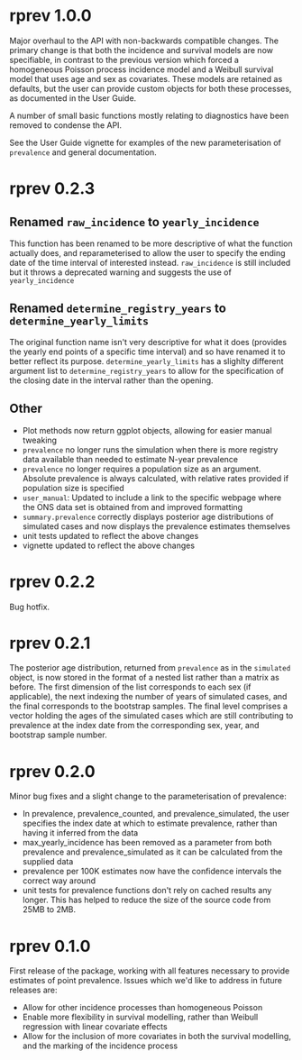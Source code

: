 # rprev 1.0.0

Major overhaul to the API with non-backwards compatible changes. The primary change is that both the incidence and survival models are now specifiable, in contrast to the previous version which forced a homogeneous Poisson process incidence model and a Weibull survival model that uses age and sex as covariates. These models are retained as defaults, but the user can provide custom objects for both these processes, as documented in the User Guide.

A number of small basic functions mostly relating to diagnostics have been removed to condense the API.

See the User Guide vignette for examples of the new parameterisation of `prevalence` and general documentation.

# rprev 0.2.3

## Renamed `raw_incidence` to `yearly_incidence` 
This function has been renamed to be more descriptive of what the function actually does, and reparameterised to allow the user to specify the ending date of the time interval of interested instead. `raw_incidence` is still included but it throws a deprecated warning and suggests the use of `yearly_incidence`

## Renamed `determine_registry_years` to `determine_yearly_limits`
The original function name isn't very descriptive for what it does (provides the yearly end points of a specific time interval) and so have renamed it to better reflect its purpose. `determine_yearly_limits` has a slighlty different argument list to `determine_registry_years` to allow for the specification of the closing date in the interval rather than the opening.

## Other

  - Plot methods now return ggplot objects, allowing for easier manual tweaking
  - `prevalence` no longer runs the simulation when there is more registry data available than needed to estimate N-year prevalence
  - `prevalence` no longer requires a population size as an argument. Absolute prevalence is always calculated, with relative rates provided if population size is specified
  - `user_manual`: Updated to include a link to the specific webpage where the ONS data set is obtained from and improved formatting
  - `summary.prevalence` correctly displays posterior age distributions of simulated cases and now displays the prevalence estimates themselves
  - unit tests updated to reflect the above changes
  - vignette updated to reflect the above changes


# rprev 0.2.2

Bug hotfix.

# rprev 0.2.1

The posterior age distribution, returned from `prevalence` as in the `simulated` object, is now stored in the format of a nested list rather than a matrix as before. The first dimension of the list corresponds to each sex (if applicable), the next indexing the number of years of simulated cases, and the final corresponds to the bootstrap samples. The final level comprises a vector holding the ages of the simulated cases which are still contributing to prevalence at the index date from the corresponding sex, year, and bootstrap sample number.

# rprev 0.2.0

Minor bug fixes and a slight change to the parameterisation of prevalence:

  - In prevalence, prevalence_counted, and prevalence_simulated, the user specifies the index date at which to estimate prevalence, rather than having it inferred from the data
  - max_yearly_incidence has been removed as a parameter from both prevalence and prevalence_simulated as it can be calculated from the supplied data
  - prevalence per 100K estimates now have the confidence intervals the correct way around
  - unit tests for prevalence functions don't rely on cached results any longer. This has helped to reduce the size of the source code from 25MB to 2MB.
  
# rprev 0.1.0

First release of the package, working with all features necessary to provide estimates of point prevalence. Issues which we'd like to address in future releases are:

  - Allow for other incidence processes than homogeneous Poisson
  - Enable more flexibility in survival modelling, rather than Weibull regression with linear covariate effects
  - Allow for the inclusion of more covariates in both the survival modelling, and the marking of the incidence process
